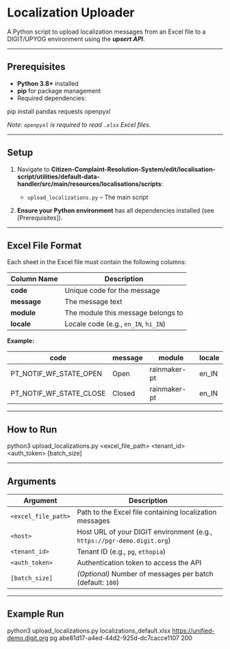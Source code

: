 # Localization Uploader

A Python script to upload localization messages from an Excel file to a DIGIT/UPYOG environment using the **_upsert API_**.


---

## Prerequisites

- **Python 3.8+** installed  
- **pip** for package management  
- Required dependencies:

pip install pandas requests openpyxl

*Note: `openpyxl` is required to read `.xlsx` Excel files.*

---

## Setup

1. Navigate to **Citizen-Complaint-Resolution-System/edit/localisation-script/utilities/default-data-handler/src/main/resources/localisations/scripts**:
   - `upload_localizations.py` – The main script  

2. **Ensure your Python environment** has all dependencies installed (see [Prerequisites]).

---

## Excel File Format

Each sheet in the Excel file must contain the following columns:

| Column Name | Description |
|--------------|-------------|
| **code**     | Unique code for the message |
| **message**  | The message text |
| **module**   | The module this message belongs to |
| **locale**   | Locale code (e.g., `en_IN`, `hi_IN`) |

**Example:**

| code | message | module | locale |
|------|----------|---------|--------|
| PT_NOTIF_WF_STATE_OPEN | Open | rainmaker-pt | en_IN |
| PT_NOTIF_WF_STATE_CLOSE | Closed | rainmaker-pt | en_IN |

---

## How to Run

python3 upload_localizations.py <excel_file_path> <host> <tenant_id> <auth_token> [batch_size]



---

## Arguments

| Argument | Description |
|-----------|--------------|
| `<excel_file_path>` | Path to the Excel file containing localization messages |
| `<host>` | Host URL of your DIGIT environment (e.g., `https://pgr-demo.digit.org`) |
| `<tenant_id>` | Tenant ID (e.g., `pg`, `ethopia`) |
| `<auth_token>` | Authentication token to access the API |
| `[batch_size]` | *(Optional)* Number of messages per batch (default: `100`) |

---

## Example Run

python3 upload_localizations.py localizations_default.xlsx https://unified-demo.digit.org pg abe81d17-a4ed-44d2-925d-dc7cacce1107 200
